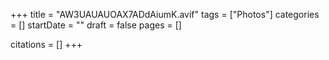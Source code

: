 +++
title = "AW3UAUAUOAX7ADdAiumK.avif"
tags = ["Photos"]
categories = []
startDate = ""
draft = false
pages = []

citations = []
+++
